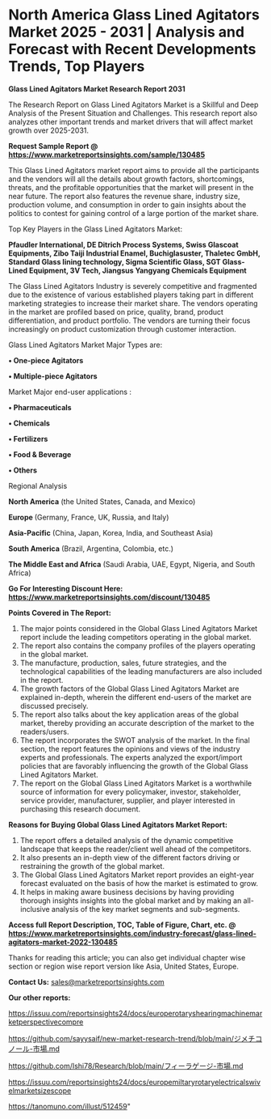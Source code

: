 # North America Glass Lined Agitators Market 2025 - 2031 | Analysis and Forecast with Recent Developments Trends, Top Players

<strong>Glass Lined Agitators Market Research Report 2031</strong>

The Research Report on Glass Lined Agitators Market is a Skillful and Deep Analysis of the Present Situation and Challenges. This research report also analyzes other important trends and market drivers that will affect market growth over 2025-2031.

<strong>Request Sample Report @ <a href=https://www.marketreportsinsights.com/sample/130485>https://www.marketreportsinsights.com/sample/130485</a></strong>

This Glass Lined Agitators market report aims to provide all the participants and the vendors will all the details about growth factors, shortcomings, threats, and the profitable opportunities that the market will present in the near future. The report also features the revenue share, industry size, production volume, and consumption in order to gain insights about the politics to contest for gaining control of a large portion of the market share.

Top Key Players in the Glass Lined Agitators Market:

<strong>Pfaudler International, DE Ditrich Process Systems, Swiss Glascoat Equipments, Zibo Taiji Industrial Enamel, Buchiglasuster, Thaletec GmbH, Standard Glass lining technology, Sigma Scientific Glass, SGT Glass-Lined Equipment, 3V Tech, Jiangsus Yangyang Chemicals Equipment</strong>

The Glass Lined Agitators Industry is severely competitive and fragmented due to the existence of various established players taking part in different marketing strategies to increase their market share. The vendors operating in the market are profiled based on price, quality, brand, product differentiation, and product portfolio. The vendors are turning their focus increasingly on product customization through customer interaction.

Glass Lined Agitators Market Major Types are:

<strong>• One-piece Agitators

• Multiple-piece Agitators</strong>

Market Major end-user applications :

<strong>• Pharmaceuticals

• Chemicals

• Fertilizers

• Food & Beverage

• Others</strong>

Regional Analysis

</u><strong><b>North America</b></strong> (the United States, Canada, and Mexico)

<strong><b>Europe </b></strong>(Germany, France, UK, Russia, and Italy)

<strong><b>Asia-Pacific</b></strong> (China, Japan, Korea, India, and Southeast Asia)

<strong><b>South America</b></strong> (Brazil, Argentina, Colombia, etc.)

<strong><b>The Middle East and Africa</b></strong> (Saudi Arabia, UAE, Egypt, Nigeria, and South Africa)

<strong>Go For Interesting Discount Here: <a href=https://www.marketreportsinsights.com/discount/130485>https://www.marketreportsinsights.com/discount/130485</a></strong>

<strong>Points Covered in The Report:</strong>
<ol>
  <li>The major points considered in the Global Glass Lined Agitators Market report include the leading competitors operating in the global market.</li>
  <li>The report also contains the company profiles of the players operating in the global market.</li>
  <li>The manufacture, production, sales, future strategies, and the technological capabilities of the leading manufacturers are also included in the report.</li>
  <li>The growth factors of the Global Glass Lined Agitators Market are explained in-depth, wherein the different end-users of the market are discussed precisely.</li>
  <li>The report also talks about the key application areas of the global market, thereby providing an accurate description of the market to the readers/users.</li>
  <li>The report incorporates the SWOT analysis of the market. In the final section, the report features the opinions and views of the industry experts and professionals. The experts analyzed the export/import policies that are favorably influencing the growth of the Global Glass Lined Agitators Market.</li>
  <li>The report on the Global Glass Lined Agitators Market is a worthwhile source of information for every policymaker, investor, stakeholder, service provider, manufacturer, supplier, and player interested in purchasing this research document.</li>
</ol>
<strong>Reasons for Buying Global Glass Lined Agitators Market Report:</strong>

<ol>
  <li>The report offers a detailed analysis of the dynamic competitive landscape that keeps the reader/client well ahead of the competitors.</li>
  <li>It also presents an in-depth view of the different factors driving or restraining the growth of the global market.</li>
  <li>The Global Glass Lined Agitators Market report provides an eight-year forecast evaluated on the basis of how the market is estimated to grow.</li>
  <li>It helps in making aware business decisions by having providing thorough insights insights into the global market and by making an all-inclusive analysis of the key market segments and sub-segments.</li>
</ol>
<strong>Access full Report Description, TOC, Table of Figure, Chart, etc. @ <a href=https://www.marketreportsinsights.com/industry-forecast/glass-lined-agitators-market-2022-130485>https://www.marketreportsinsights.com/industry-forecast/glass-lined-agitators-market-2022-130485</a></strong>


Thanks for reading this article; you can also get individual chapter wise section or region wise report version like Asia, United States, Europe.

<strong>Contact Us:</strong>
sales@marketreportsinsights.com

<strong>Our other reports:</strong>

<a href=https://issuu.com/reportsinsights24/docs/europerotaryshearingmachinemarketperspectivecompre>https://issuu.com/reportsinsights24/docs/europerotaryshearingmachinemarketperspectivecompre</a>

<a href=https://github.com/sayysaif/new-market-research-trend/blob/main/ジメチコノール-市場.md>https://github.com/sayysaif/new-market-research-trend/blob/main/ジメチコノール-市場.md</a>

<a href=https://github.com/Ishi78/Research/blob/main/フィーラゲージ-市場.md>https://github.com/Ishi78/Research/blob/main/フィーラゲージ-市場.md</a>

<a href=https://issuu.com/reportsinsights24/docs/europemiltaryrotaryelectricalswivelmarketsizescope>https://issuu.com/reportsinsights24/docs/europemiltaryrotaryelectricalswivelmarketsizescope</a>

<a href=https://tanomuno.com/illust/512459>https://tanomuno.com/illust/512459</a>"
